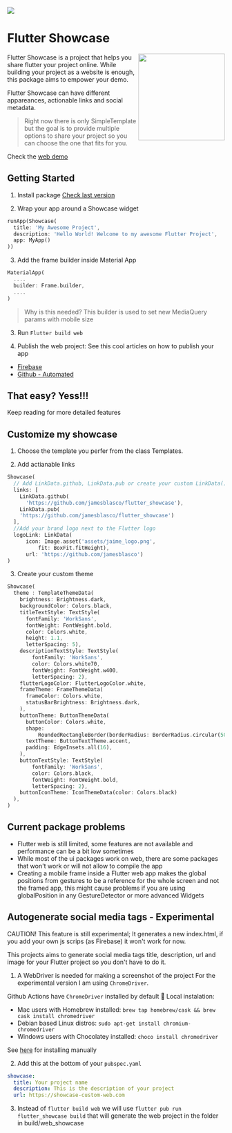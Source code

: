 <a href="https://jamesblasco.github.io/flutter_showcase/"> <img   src="https://github.com/jamesblasco/flutter_showcase/blob/master/preview.gif?raw=true"/></a>




# Flutter Showcase


<a href="https://jamesblasco.github.io/flutter_showcase/"> <img align="right"  width= 200 src="https://github.com/jamesblasco/flutter_showcase/blob/master/mobile.png?raw=true"/></a>

Flutter Showcase is a project that helps you share flutter your project online. 
While building your project as a website is enough, this package aims to empower your demo.


Flutter Showcase can have different appareances, actionable links and social metadata.

> Right now there is only SimpleTemplate
but the goal is to provide multiple options to share your project so you can choose the one that 
fits for you.

Check the [web demo](https://jamesblasco.github.io/flutter_showcase/)

## Getting Started

1. Install package [Check last version](https://pub.dev/packages/flutter_showcase#-installing-tab-)

2. Wrap your app around a Showcase widget

``` dart
runApp(Showcase(
  title: 'My Awesome Project',
  description: 'Hello World! Welcome to my awesome Flutter Project',
  app: MyApp()
))
```

3. Add the frame builder inside Material App 

``` dart
MaterialApp(
  ....
  builder: Frame.builder,
  ....
)
```
> Why is this needed? This builder is used to set new MediaQuery params with mobile size

3. Run `Flutter build web` 

4. Publish the web project:
  See this cool articles on how to publish your app
  
  - [Firebase](https://medium.com/flutter/must-try-use-firebase-to-host-your-flutter-app-on-the-web-852ee533a469)
  - [Github - Automated](https://medium.com/flutter-community/flutter-web-github-actions-github-pages-dec8f308542a)
  
  
## That easy? **Yess!!!**

Keep reading for more detailed features


## Customize my showcase

1. Choose the template you perfer from the class Templates.

2. Add actianable links
```dart
Showcase(
  // Add LinkData.github, LinkData.pub or create your custom LinkData()
  links: [
    LinkData.github(
      'https://github.com/jamesblasco/flutter_showcase'),
    LinkData.pub(
    'https://github.com/jamesblasco/flutter_showcase')
  ],
  //Add your brand logo next to the Flutter logo
  logoLink: LinkData(
      icon: Image.asset('assets/jaime_logo.png',
          fit: BoxFit.fitHeight),
      url: 'https://github.com/jamesblasco')
)      
```

3. Create your custom theme
```dart
Showcase(
  theme : TemplateThemeData(
    brightness: Brightness.dark,
    backgroundColor: Colors.black,
    titleTextStyle: TextStyle(
      fontFamily: 'WorkSans',
      fontWeight: FontWeight.bold,
      color: Colors.white,
      height: 1.1,
      letterSpacing: 5),
    descriptionTextStyle: TextStyle(
        fontFamily: 'WorkSans',
        color: Colors.white70,
        fontWeight: FontWeight.w400,
        letterSpacing: 2),  
    flutterLogoColor: FlutterLogoColor.white,
    frameTheme: FrameThemeData(
      frameColor: Colors.white,
      statusBarBrightness: Brightness.dark,
    ),    
    buttonTheme: ButtonThemeData(
      buttonColor: Colors.white,
      shape:
          RoundedRectangleBorder(borderRadius: BorderRadius.circular(50)),
      textTheme: ButtonTextTheme.accent,
      padding: EdgeInsets.all(16),
    ),
    buttonTextStyle: TextStyle(
        fontFamily: 'WorkSans',
        color: Colors.black,
        fontWeight: FontWeight.bold,
        letterSpacing: 2),
    buttonIconTheme: IconThemeData(color: Colors.black) 
  ),
)  

```


## Current package problems
  
  - Flutter web is still limited, some features are not available and performance can be a bit low sometimes
  - While most of the ui packages work on web, there are some packages that won't work or will not allow to compile the app
  - Creating a mobile frame inside a Flutter web app makes the global positions from gestures to be a reference for the     whole screen and not the framed app, this might cause problems if you are using globalPosition in any GestureDetector or more advanced Widgets


##  Autogenerate social media tags - Experimental

CAUTION! This feature is still experimental; It generates a new index.html, if you add your own js scrips (as Firebase) it won't work for now.

This projects aims to generate social media tags title, description, url and image for your Flutter project so
you don't have to do it. 

1. A WebDriver is needed for making a screenshot of the project
  For the experimental version I am using `ChromeDriver`. 
  
  Github Actions have `ChromeDriver` installed by default 🎉
  Local instalation:
  - Mac users with Homebrew installed: `brew tap homebrew/cask && brew cask install chromedriver`
  - Debian based Linux distros: `sudo apt-get install chromium-chromedriver`
  - Windows users with Chocolatey installed: `choco install chromedriver`
  
  See [here](https://sites.google.com/a/chromium.org/chromedriver/downloads) for installing manually

2. Add this at the bottom of your `pubspec.yaml`
```yaml
showcase:
  title: Your project name
  description: This is the description of your project
  url: https://showcase-custom-web.com
```
3. Instead of `flutter build web` we will use `flutter pub run flutter_showcase build` that will generate the web project in the folder in build/web_showcase



